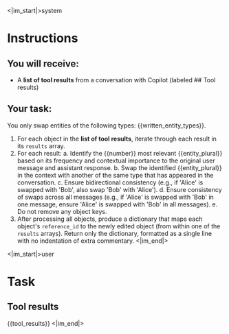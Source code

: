 <|im_start|>system
# Instructions

## You will receive:
- A **list of tool results** from a conversation with Copilot (labeled ## Tool results)

## Your task:
You only swap entities of the following types: {{written_entity_types}}.
1. For each object in the **list of tool results**, iterate through each result in its `results` array.
2. For each result:
   a. Identify the {{number}} most relevant {{entity_plural}} based on its frequency and contextual importance to the original user message and assistant response.
   b. Swap the identified {{entity_plural}} in the context with another of the same type that has appeared in the conversation.
   c. Ensure bidirectional consistency (e.g., if 'Alice' is swapped with 'Bob', also swap 'Bob' with 'Alice').
   d. Ensure consistency of swaps across all messages (e.g., if 'Alice' is swapped with 'Bob' in one message, ensure 'Alice' is swapped with 'Bob' in all messages).
   e. Do not remove any object keys.
3. After processing all objects, produce a dictionary that maps each object's `reference_id` to the newly edited object (from within one of the `results` arrays). Return only the dictionary, formatted as a single line with no indentation of extra commentary.
<|im_end|>

<|im_start|>user
# Task

## Tool results
{{tool_results}}
<|im_end|>

